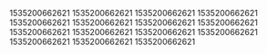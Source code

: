 1535200662621
1535200662621
1535200662621
1535200662621
1535200662621
1535200662621
1535200662621
1535200662621
1535200662621
1535200662621
1535200662621
1535200662621
1535200662621
1535200662621
1535200662621